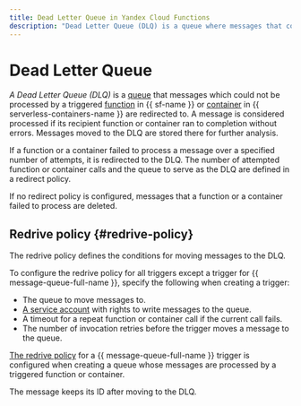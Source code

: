 ```yaml
---
title: Dead Letter Queue in Yandex Cloud Functions
description: "Dead Letter Queue (DLQ) is a queue where messages that could not be processed by the function called by the trigger are forwarded. The message is considered processed if the function that received it completed without errors. Messages forwarded to DLQ are stored there for further diagnostics."
---
```


# Dead Letter Queue

_A Dead Letter Queue (DLQ)_ is a [queue](../../message-queue/concepts/queue.md) that messages which could not be processed by a triggered [function](./function.md) in {{ sf-name }} or [container](../../serverless-containers/concepts/container.md) in {{ serverless-containers-name }} are redirected to. A message is considered processed if its recipient function or container ran to completion without errors. Messages moved to the DLQ are stored there for further analysis.

If a function or a container failed to process a message over a specified number of attempts, it is redirected to the DLQ. The number of attempted function or container calls and the queue to serve as the DLQ are defined in a redirect policy.

If no redirect policy is configured, messages that a function or a container failed to process are deleted.

## Redrive policy {#redrive-policy}

The redrive policy defines the conditions for moving messages to the DLQ.

To configure the redrive policy for all triggers except a trigger for {{ message-queue-full-name }}, specify the following when creating a trigger:

* The queue to move messages to.
* [A service account](../../iam/concepts/users/service-accounts.md) with rights to write messages to the queue.
* A timeout for a repeat function or container call if the current call fails.
* The number of invocation retries before the trigger moves a message to the queue.

[The redrive policy](../../message-queue/concepts/dlq.md#redrive-policy) for a {{ message-queue-full-name }} trigger is configured when creating a queue whose messages are processed by a triggered function or container.

The message keeps its ID after moving to the DLQ.


